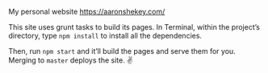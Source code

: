 My personal website https://aaronshekey.com/

This site uses grunt tasks to build its pages. In Terminal, within the project’s directory, type `npm install` to install all the dependencies.

Then, run `npm start` and it’ll build the pages and serve them for you. Merging to `master` deploys the site. ✌️
